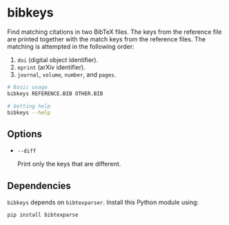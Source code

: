 # bibkeys

Find matching citations in two BibTeX files. The keys from the reference file are printed together with the match keys from the reference files. The matching is attempted in the following order:

1.  `doi` (digital object identifier).
2.  `eprint` (arXiv identifier).
3.  `journal`, `volume`, `number`, and `pages`.

```bash
# Basic usage
bibkeys REFERENCE.BIB OTHER.BIB

# Getting help
bibkeys --help
```

## Options

*   `--diff`

    Print only the keys that are different.

## Dependencies

`bibkeys` depends on `bibtexparser`. Install this Python module using: 

```bash
pip install bibtexparse
```
